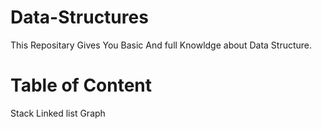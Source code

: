 # Data-Structures

This Repositary Gives You Basic And full Knowldge about Data Structure.

# Table of Content

Stack
Linked list
Graph



